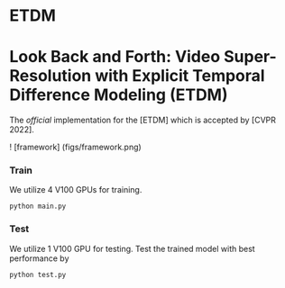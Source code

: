 # ETDM

# Look Back and Forth: Video Super-Resolution with Explicit Temporal Difference Modeling (ETDM)

The *official* implementation for the [ETDM] which is accepted by [CVPR 2022].

! [framework] (figs/framework.png)

### Train
We utilize 4 V100 GPUs for training.
```
python main.py

```

### Test
We utilize 1 V100 GPU for testing.
Test the trained model with best performance by
```
python test.py
```
